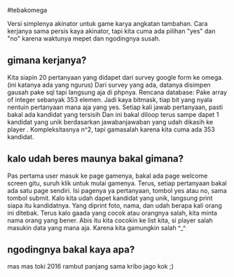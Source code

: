 #tebakomega

Versi simplenya akinator untuk game karya angkatan tambahan. Cara kerjanya sama persis kaya akinator, tapi kita cuma ada pilihan "yes" dan "no" karena waktunya mepet dan ngodingnya susah.

gimana kerjanya?
----------------
Kita siapin 20 pertanyaan yang didapet dari survey google form ke omega. (ini katanya ada yang ngurus)
Dari survey yang ada, datanya disimpen gausah pake sql tapi langsung aja di phpnya.
Rencana database:
  Pake array of integer sebanyak 353 elemen.
  Jadi kaya bitmask, tiap bit yang nyala nentuin pertanyaan mana aja yang yes.
Setiap kali jawab pertanyaan, pasti bakal ada kandidat yang tersisih
Dan ini bakal diloop terus sampe dapet 1 kandidat yang unik berdasarkan jawabanjawaban yang udah dikasih ke player
. 
Kompleksitasnya n^2, tapi gamasalah karena kita cuma ada 353 kandidat.

kalo udah beres maunya bakal gimana?
----------------
Pas pertama user masuk ke page gamenya, bakal ada page welcome screen gitu, suruh klik untuk mulai gamenya.
Terus, setiap pertanyaan bakal ada satu page sendiri. Isi pagenya ya pertanyaan, tombol yes atau no, sama tombol submit.
Kalo kita udah dapet kandidat yang unik, langsung print siapa itu kandidatnya.
Yang diprint foto, nama, dan udah berapa kali orang ini ditebak.
Terus kalo gaada yang cocok atau orangnya salah, kita minta nama orang yang bener.
Abis itu kita cocokin ke list kita, si player salah masukin data yang mana aja. Karena kita gamungkin salah ^_^

ngodingnya bakal kaya apa?
----------------
mas mas toki 2016 rambut panjang sama kribo jago kok ;)